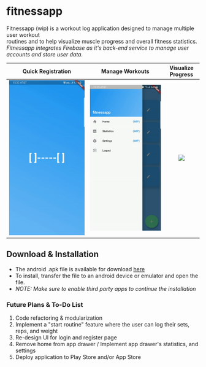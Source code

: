 # fitnessapp
Fitnessapp (wip) is a workout log application designed to manage multiple user workout   
routines and to help visualize muscle progress and overall fitness statistics.  
*Fitnessapp integrates Firebase as it's back-end service to manage user accounts and store user data.*

Quick Registration         |  Manage Workouts          |    Visualize Progress
:-------------------------:|:-------------------------:|:----------------------------:
![](demo/login.gif)  |  ![](demo/routine.gif) | ![](demo/highlight.gif)

## Download & Installation

- The android .apk file is available for download [here](https://github.com/Kurt-Tito/fitnessapp/raw/master/build/app/outputs/apk/app.apk)  
- To install, transfer the file to an android device or emulator and open the file.  
- *NOTE: Make sure to enable third party apps to continue the installation*

### Future Plans & To-Do List
1. Code refactoring & modularization
2. Implement a "start routine" feature where the user can log their sets, reps, and weight
3. Re-design UI for login and register page
4. Remove home from app drawer / Implement app drawer's statistics, and settings
5. Deploy application to Play Store and/or App Store

